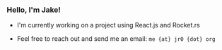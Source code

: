 ### Hello, I'm Jake!

- I'm currently working on a project using React.js and Rocket.rs

- Feel free to reach out and send me an email: `me {at} jr0 {dot} org`
